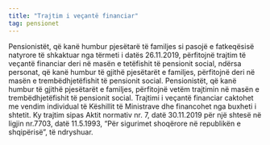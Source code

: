 ```yaml
---
title: "Trajtim i veçantë financiar"
tag: pensionet
---
```


Pensionistët, që kanë humbur pjesëtarë të familjes si pasojë e fatkeqësisë natyrore të shkaktuar nga tërmeti i datës 26.11.2019, 
përfitojnë trajtim të veçantë financiar deri në masën e tetëfishit të pensionit social, ndërsa personat, që kanë humbur të gjithë pjesëtarët e familjes, përfitojnë deri në masën e trembëdhjetëfishit të pensionit social. 
Pensionistët, që kanë humbur të gjithë pjesëtarët e familjes, përfitojnë vetëm trajtimin në masën e trembëdhjetëfishit të pensionit social. 
Trajtimi i veçantë financiar caktohet me vendim individual të Këshillit të Ministrave dhe financohet nga buxheti i shtetit. 
Ky trajtim sipas Aktit normativ nr. 7, datë 30.11.2019 për një shtesë në ligjin nr.7703, datë 11.5.1993, “Për sigurimet shoqërore në republikën e shqipërisë”, të ndryshuar.
